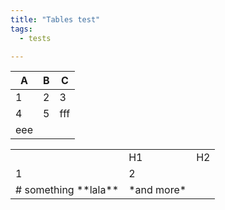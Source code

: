 ```yaml
---
title: "Tables test"
tags:
  - tests

---
```


| A    | B  | C            |
| ---- | -- | -------------|
| 1 | 2 | 3|
|4 |5|fff
eee|

<table>
<th>
<td>H1</td>
<td>H2</td>
</th>
<tr>
<td>1</td>
<td>2</td>
</tr>
<tr>
<td>
# something
**lala**
</td>
<td>*and more*</td>
</tr>


</table>  
